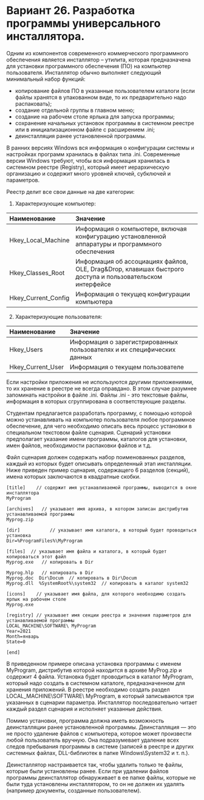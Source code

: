 # Вариант 26. Разработка программы универсального инсталлятора.

Одним из компонентов современного коммерческого программного обеспечения
является инсталлятор – утилита, которая предназначена для установки программного
обеспечения (ПО) на компьютер пользователя. Инсталлятор обычно выполняет
следующий минимальный набор функций: 
*  копирование  файлов  ПО  в  указанные  пользователем  каталоги  (если  файлы 
хранятся в упакованном виде, то их предварительно надо распаковать); 
*  создание отдельной группы в главном меню; 
*  создание на рабочем столе ярлыка для запуска программы; 
*  сохранение начальных установок программы в системном реестре или в инициализационном файле с расширением .ini; 
*  деинсталляция ранее установленной программы.

В ранних версиях Windows вся информация о конфигурации системы и 
настройках программ хранилась в файлах типа .ini. Современные версии Windows 
требуют, чтобы вся информация хранилась в системном реестре (Registry), который имеет
иерархическую организацию и содержит много уровней ключей, субключей и параметров.

Реестр делит все свои данные на две категории:
1. Характеризующие компьютер:

| Наименование        | Значение                                                                                                                                                    |
|:--------------------|:------------------------------------------------------------------------------------------------------------------------------------------------------------| 
| Hkey_Local_Machine  | Информация  о  компьютере,  включая  конфигурацию  установленной аппаратуры и программного обеспечения                                                      |
| Hkey_Classes_Root   | Информация  об  ассоциациях  файлов,  OLE,  Drag&Drop,  клавишах быстрого доступа и пользовательском интерфейсе                                             |
| Hkey_Current_Config | Информация о текущеq конфигурации компьютера                                                                                                                |

2. Характеризующие пользователя:

| Наименование        | Значение                                                                |
|:--------------------|:------------------------------------------------------------------------|
| Hkey_Users          | Информация о зарегистрированных пользователях и их специфических данных |
| Hkey_Current_User   | Информация о текущем пользователе                                       |

Если настройки приложения не используются другими приложениями, то их 
хранение в реестре не всегда оправдано. В этом случае разумнее запоминать 
настройки в файле .ini. Файлы .ini - это текстовые файлы, информация в которых 
сгруппирована в соответствующие разделы.

Студентам предлагается разработать программу, с помощью которой можно 
устанавливать на компьютер пользователя любое программное обеспечение, для чего
необходимо описать весь процесс установки в специальном текстовом файле 
сценария. Сценарий установки предполагает указание имени программы, каталогов 
для установки, имен файлов, необходимости распаковки файлов и т.д.

Файл сценария должен содержать набор поименованных разделов, каждый из 
которых будет описывать определенный этап инсталляции. Ниже приведен пример 
сценария, содержащего 6 разделов (секций), имена которых заключаются в квадратные скобки.

```
[title]    // содержит имя устанавливаемой программы, выводится в окне инсталлятора    
MyProgram    
 
[archives]   // указывает имя архива, в котором записан дистрибутив устанавливаемой программы 
Myprog.zip  
 
[dir]           // указывает имя каталога, в который будет проводиться установка 
Dir=%ProgramFiles%\MyProgram   
 
[files]  // указывает имя файла и каталога, в который будет копироваться этот файл 
Myprog.exe   // копировать в Dir 

Myprog.hlp   // копировать в Dir 
Myprog.doc  Dir\Docum  // копировать в Dir\Docum 
Myprog.dll  %SystemRoot%\system32  // копировать в каталог system32 
 
[icons]    // указывает имя файла, для которого необходимо создать ярлык на рабочем столе  
Myprog.exe 
 
[registry] // указывает имя секции реестра и значения параметров для устанавливаемой программы 
LOCAL_MACHINE\SOFTWARE\ MyProgram 
Year=2021 
Month=январь 
State=0 
 
[end]
```

В приведенном примере описана установка программы с именем MyProgram, 
дистрибутив которой находится в архиве MyProg.zip и содержит 4 файла. Установка 
будет проводиться в каталог MyProgram, который надо создать в системном каталоге, 
предназначенном для хранения приложений. В реестре необходимо создать раздел 
LOCAL_MACHINE\SOFTWARE\ MyProgram, в который записываются три указанных 
в сценарии параметра. Инсталлятор последовательно читает каждый раздел 
сценария и исполняет указанные действия.

Помимо установки, программа должна иметь возможность деинсталляции ранее
установленной программы. Деинсталляция — это не просто удаление файлов с 
компьютера, которое может произвести любой пользователь вручную. Она подразумевает
удаление всех следов пребывания программы в системе (записей в реестре 
и других системных файлах, DLL-библиотек в папке Windows\System32 и т. п.).  

Деинсталлятор настраивается так, чтобы удалить только те файлы, которые 
были установлены ранее. Если при удалении файлов программы деинсталлятор обнаруживает
в ее папке файлы, которые не были туда установлены инсталлятором, 
то он не должен их удалять (например документы, созданные пользователем).
